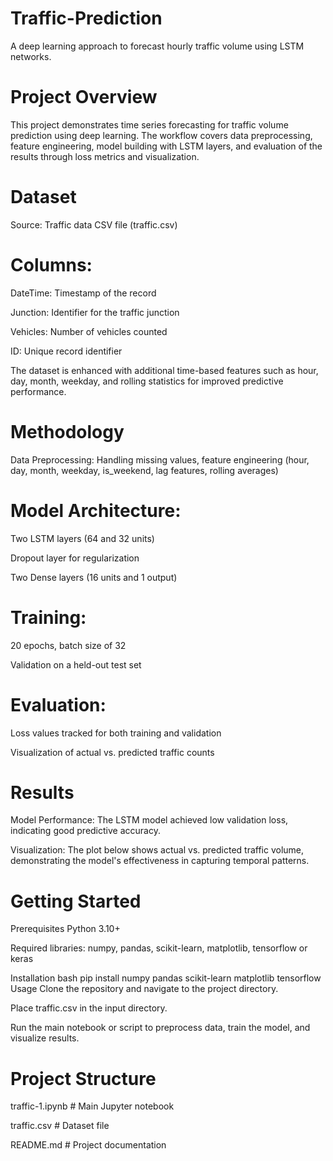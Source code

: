 # Traffic-Prediction
A deep learning approach to forecast hourly traffic volume using LSTM networks.

# Project Overview
This project demonstrates time series forecasting for traffic volume prediction using deep learning. The workflow covers data preprocessing, feature engineering, model building with LSTM layers, and evaluation of the results through loss metrics and visualization.

# Dataset
Source: Traffic data CSV file (traffic.csv)

# Columns:

DateTime: Timestamp of the record

Junction: Identifier for the traffic junction

Vehicles: Number of vehicles counted

ID: Unique record identifier

The dataset is enhanced with additional time-based features such as hour, day, month, weekday, and rolling statistics for improved predictive performance.

# Methodology
Data Preprocessing: Handling missing values, feature engineering (hour, day, month, weekday, is_weekend, lag features, rolling averages)

# Model Architecture:

Two LSTM layers (64 and 32 units)

Dropout layer for regularization

Two Dense layers (16 units and 1 output)

# Training:

20 epochs, batch size of 32

Validation on a held-out test set

# Evaluation:

Loss values tracked for both training and validation

Visualization of actual vs. predicted traffic counts

# Results
Model Performance: The LSTM model achieved low validation loss, indicating good predictive accuracy.

Visualization: The plot below shows actual vs. predicted traffic volume, demonstrating the model's effectiveness in capturing temporal patterns.

# Getting Started
Prerequisites
Python 3.10+

Required libraries: numpy, pandas, scikit-learn, matplotlib, tensorflow or keras

Installation
bash
pip install numpy pandas scikit-learn matplotlib tensorflow
Usage
Clone the repository and navigate to the project directory.

Place traffic.csv in the input directory.

Run the main notebook or script to preprocess data, train the model, and visualize results.

# Project Structure

traffic-1.ipynb        # Main Jupyter notebook

traffic.csv            # Dataset file

README.md              # Project documentation
